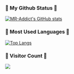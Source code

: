 ### 🌱 My Github Status 🌱
[![MR-Addict's GitHub stats](https://github-readme-stats.vercel.app/api?username=JerryGu-gjw&hide=prs,contribs&show_icons=true&hide_title=true)](https://github.com/anuraghazra/github-readme-stats)  

  
### 🌱 Most Used Languages 🌱
[![Top Langs](https://github-readme-stats.vercel.app/api/top-langs/?username=JerryGu-gjw&exclude_repo=github-readme-stats,anuraghazra.github.io)](https://github.com/anuraghazra/github-readme-stats)

### 🌱 Visitor Count 🌱
<img src="https://profile-counter.glitch.me/JonnieWayy/count.svg" />
